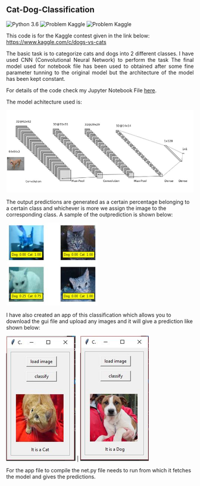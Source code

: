 ## Cat-Dog-Classification

![Python 3.6](https://img.shields.io/badge/Python-3.6-brightgreen.svg)    ![Problem Kaggle](https://img.shields.io/badge/Problem-Vision-blue.svg)     ![Problem Kaggle](https://img.shields.io/badge/Data-Kaggle-orange.svg)

This code is for the Kaggle contest given in the link below:
https://www.kaggle.com/c/dogs-vs-cats

<p align="justify">
  The basic task is to categorize cats and dogs into 2 different classes. I have used CNN (Convolutional Neural Network) to perform the task The final model used for notebook file has been used to obtained after some fine parameter tunning to the original model but the architecture of the model has been kept constant.

For details of the code check my Jupyter Notebook File [here](https://github.com/deepayanbardhan/Cat-Dog-Classification/blob/master/CatDog_Classifier.ipynb).
</p>

The model achitecture used is:

<img src="images/architecture.jpg" width="600">

The output predictions are generated as a certain percentage belonging to a certain class and whichever is more we assign the image to the corresponding class. A sample of the outprediction is shown below:

<img src="images/catdog-cover.JPG">

I have also created an app of this classification which allows you to download the gui file and upload any images and it will give a prediction like shown below:

<img src="images/app1.JPG" > | <img src="images/app2.JPG" >

For the app file to compile the net.py file needs to run from which it fetches the model and gives the predictions.
